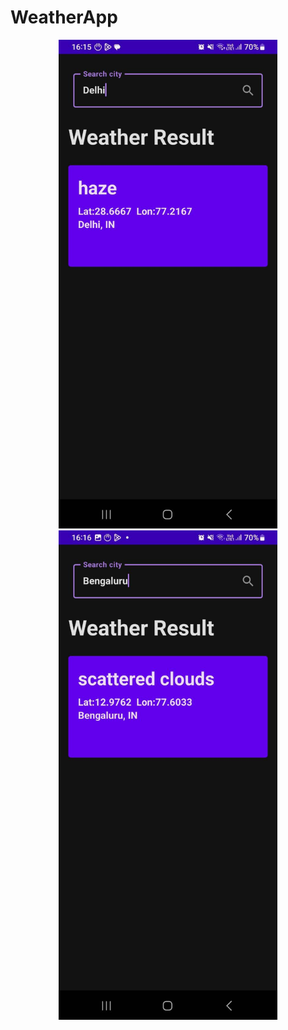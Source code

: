 # WeatherApp

<p align="center">
  <img src="https://github.com/svandana05/WeatherApp/blob/master/MicrosoftTeams-image%20(2).png" width="350" title="DELHI">
  <img src="https://github.com/svandana05/WeatherApp/blob/master/MicrosoftTeams-image%20(1).png" width="350" alt="BENGLURU">
</p>


